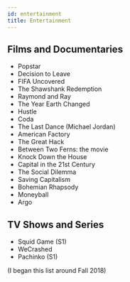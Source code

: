 ```yaml
---
id: entertainment
title: Entertainment
---
```


## Films and Documentaries
- Popstar
- Decision to Leave
- FIFA Uncovered
- The Shawshank Redemption
- Raymond and Ray
- The Year Earth Changed
- Hustle
- Coda
- The Last Dance (Michael Jordan)
- American Factory
- The Great Hack
- Between Two Ferns: the movie
- Knock Down the House
- Capital in the 21st Century
- The Social Dilemma
- Saving Capitalism
- Bohemian Rhapsody
- Moneyball
- Argo


## TV Shows and Series
- Squid Game (S1)
- WeCrashed
- Pachinko (S1)

(I began this list around Fall 2018)